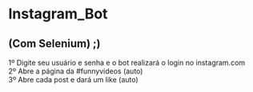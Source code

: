 # Instagram_Bot
## (Com Selenium) ;)

1º Digite seu usuário e senha e o bot realizará o login no instagram.com\
2º Abre a página da #funnyvideos (auto)\
3º Abre cada post e dará um like (auto)

